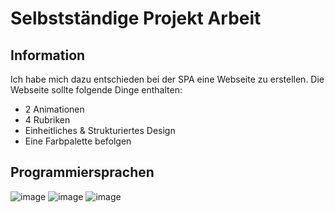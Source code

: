 # Selbstständige Projekt Arbeit
## Information
Ich habe mich dazu entschieden bei der SPA eine Webseite zu erstellen. Die Webseite sollte folgende Dinge enthalten:
- 2 Animationen
- 4 Rubriken
- Einheitliches & Strukturiertes Design
- Eine Farbpalette befolgen
## Programmiersprachen
![image](https://user-images.githubusercontent.com/100712082/216540183-91b6a09a-3a91-4a0f-91fc-2ff3b7c3843c.png)
![image](https://user-images.githubusercontent.com/100712082/216540217-d468897e-c885-4e93-a999-f92bafb12ce8.png)
![image](https://user-images.githubusercontent.com/100712082/216540240-e09aa04a-dce9-4e7b-90e5-71dd87d25936.png)
